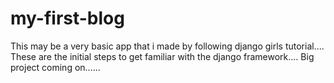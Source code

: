 # my-first-blog
This may be a very basic app that i made by following django girls tutorial....
These are the initial steps to get familiar with the django framework....
Big project coming on...... 
